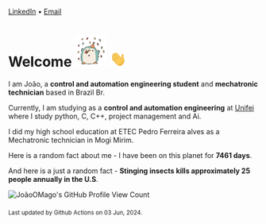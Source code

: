 [LinkedIn](https://www.linkedin.com/in/joão-pedro-gozzoli-b95641301/) &bull;
[Email](joaopedrogozzoli@gmail.com)

# Welcome <img src="happy.gif" height="64px" /> <img src="wave.gif" height="32px" />

I am João, a  **control and automation engineering student** and **mechatronic technician** based in Brazil Br.

Currently, I am studying as a **control and automation engineering** at [Unifei](https://unifei.edu.br) where I study python, C, C++, project management and Ai.

I did my high school education at ETEC Pedro Ferreira alves as a Mechatronic technician in Mogi Mirim.

Here is a random fact about me - I have been on this planet for **7461 days**.

And here is a just a random fact -  **Stinging insects kills approximately 25 people annually in the U.S**.

![JoãoOMago's GitHub Profile View Count](https://komarev.com/ghpvc/?username=JoaoOMago)

<sub>Last updated by Github Actions on 03 Jun, 2024.</sub>
